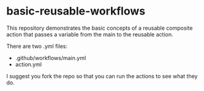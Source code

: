 # basic-reusable-workflows

This repository demonstrates the basic concepts of a reusable composite action that passes a variable from the main to the reusable action.

There are two .yml files:

- .github/workflows/main.yml
- action.yml


I suggest you fork the repo so that you can run the actions to see what they do.